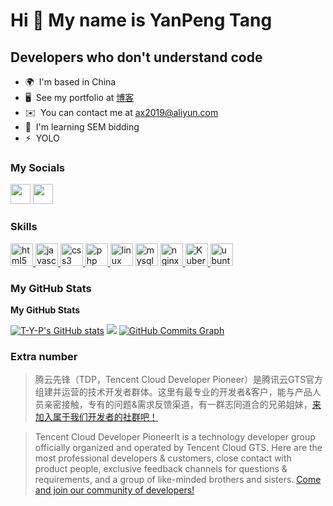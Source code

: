 Hi 👋 My name is YanPeng Tang
==============================

Developers who don't understand code
------------------

* 🌍  I'm based in China
* 🖥️  See my portfolio at [博客](https://www.0735.pro)
* ✉️  You can contact me at [ax2019@aliyun.com](mailto:ax2019@aliyun.com)
* 🧠  I'm learning SEM bidding
* ⚡  YOLO


### My Socials

<p align="left">
<a href="https://www.github.com/T-Y-P" target="_blank" rel="noreferrer"><img src="https://raw.githubusercontent.com/danielcranney/readme-generator/main/public/icons/socials/github.svg" width="32" height="32" /></a>
<a href="https://www.czmz.top/" target="_blank" rel="noreferrer"><img src="https://raw.githubusercontent.com/danielcranney/readme-generator/main/public/icons/socials/rss.svg" width="32" height="32" /></a>
</p>


### Skills

<p align="left">
<a href="https://html5.org/" target="_blank" rel="noreferrer"><img src="https://cdn.jsdelivr.net/gh/devicons/devicon/icons/html5/html5-original.svg" width="36" height="36" alt="html5" /> </a>
<a href="https://developer.mozilla.org/en-US/docs/Web/JavaScript" target="_blank" rel="noreferrer"><img src="https://cdn.jsdelivr.net/gh/devicons/devicon/icons/javascript/javascript-original.svg" width="36" height="36" alt="javascript" /> </a>
<a href="https://www.w3school.com.cn/css/index.asp" target="_blank" rel="noreferrer"><img src="https://cdn.jsdelivr.net/gh/devicons/devicon/icons/css3/css3-original.svg" width="36" height="36" alt="css3" /> </a>
<a href="https://www.php.net/" target="_blank" rel="noreferrer"><img src="https://cdn.jsdelivr.net/gh/devicons/devicon/icons/php/php-plain.svg" width="36" height="36" alt="php " /> </a>
<a href="https://linux.org/" target="_blank" rel="noreferrer"><img src="https://cdn.jsdelivr.net/gh/devicons/devicon/icons/linux/linux-original.svg" width="36" height="36" alt="linux" /></a>
<a href="https://www.mysql.com/" target="_blank" rel="noreferrer"><img src="https://cdn.jsdelivr.net/gh/devicons/devicon/icons/mysql/mysql-original.svg" width="36" height="36" alt="mysql" /></a>
<a href="https://nginx.org/" target="_blank" rel="noreferrer"><img src="https://cdn.jsdelivr.net/gh/devicons/devicon/icons/nginx/nginx-original.svg" width="36" height="36" alt="nginx" /> </a>
<a href="https://kubernetes.io/" target="_blank" rel="noreferrer"><img src="https://cdn.jsdelivr.net/gh/devicons/devicon/icons/kubernetes/kubernetes-plain.svg" width="36" height="36" alt="Kubernetes " /> </a>
<a href="https://ubuntu.com/" target="_blank" rel="noreferrer"><img src="https://cdn.jsdelivr.net/gh/devicons/devicon/icons/ubuntu/ubuntu-plain.svg" width="36" height="36" alt="ubuntu " /> </a>



### My GitHub Stats

<b>My GitHub Stats</b>

<a href="http://www.github.com/T-Y-P">
<img src="https://github-readme-stats.vercel.app/api?username=T-Y-P&show_icons=true&hide=&count_private=true&title_color=3382ed&text_color=ffffff&icon_color=3382ed&bg_color=1c1917&hide_border=true&show_icons=true" alt="T-Y-P's GitHub stats" /></a>
<a href="http://www.github.com/T-Y-P">
<img src="https://github-readme-streak-stats.herokuapp.com/?user=T-Y-P&stroke=ffffff&background=1c1917&ring=3382ed&fire=3382ed&currStreakNum=ffffff&currStreakLabel=3382ed&sideNums=ffffff&sideLabels=ffffff&dates=ffffff&hide_border=true" /></a>
<a href="http://www.github.com/T-Y-P">
<img src="https://activity-graph.herokuapp.com/graph?username=T-Y-P&bg_color=1c1917&color=ffffff&line=3382ed&point=ffffff&area_color=1c1917&area=true&hide_border=true&custom_title=GitHub%20Commits%20Graph" alt="GitHub Commits Graph" /></a>


### Extra number

 > 腾云先锋（TDP，Tencent Cloud Developer Pioneer）是腾讯云GTS官方组建并运营的技术开发者群体。这里有最专业的开发者&客户，能与产品人员亲密接触，专有的问题&需求反馈渠道，有一群志同道合的兄弟姐妹，[来加入属于我们开发者的社群吧！](https://cloud.tencent.com/developer/article/1855195)

 >Tencent Cloud Developer PioneerIt is a technology developer group officially organized and operated by Tencent Cloud GTS. Here are the most professional developers & customers, close contact with product people, exclusive feedback channels for questions & requirements, and a group of like-minded brothers and sisters. [Come and join our community of developers!](https://cloud.tencent.com/developer/article/1855195)

